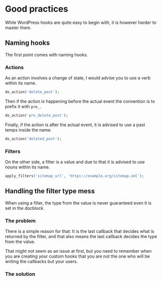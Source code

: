 
# Good practices

While WordPress hooks are quite easy to begin with, it is however harder to master them.


## Naming hooks

The first point comes with naming hooks.

### Actions

As an action involves a change of state, I would advise you to use a verb within its name.

```php
do_action('delete_post');
```

Then if the action is happening before the actual event the convention is to prefix it with `pre_`.

```php
do_action('pre_delete_post');
```

Finally, if the action is after the actual event, it is advised to use a past temps inside the name.

```php
do_action('deleted_post');
```

### Filters

On the other side, a filter is a value and due to that it is advised to use nouns within its name.

```php
apply_filters('sitemap_url', 'https://example.org/sitemap.xml');
```

## Handling the filter type mess

When using a filter, the type from the value is never guaranteed even it is set in the docblock.

### The problem
There is a simple reason for that: It is the last callback that decides what is returned by the filter, and that also means the last callback decides the type from the value.

That might not seem as an issue at first, but you need to remember when you are creating your custom hooks that you are not the one who will be writing the callbacks but your users.



### The solution